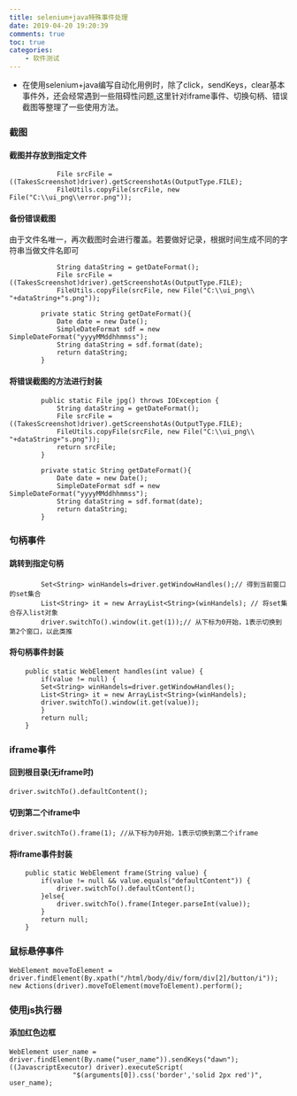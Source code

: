 ```yaml
---
title: selenium+java特殊事件处理
date: 2019-04-20 19:20:39
comments: true
toc: true
categories:
	- 软件测试
---
```

*  在使用selenium+java编写自动化用例时，除了click，sendKeys，clear基本事件外，还会经常遇到一些阻碍性问题,这里针对iframe事件、切换句柄、错误截图等整理了一些使用方法。
	<!--more-->

### 截图
#### 截图并存放到指定文件
```
			File srcFile = ((TakesScreenshot)driver).getScreenshotAs(OutputType.FILE);
		 	FileUtils.copyFile(srcFile, new File("C:\\ui_png\\error.png"));
```
#### 备份错误截图
由于文件名唯一，再次截图时会进行覆盖。若要做好记录，根据时间生成不同的字符串当做文件名即可
```
			String dataString = getDateFormat();
			File srcFile = ((TakesScreenshot)driver).getScreenshotAs(OutputType.FILE);
			FileUtils.copyFile(srcFile, new File("C:\\ui_png\\ "+dataString+"s.png"));

		private static String getDateFormat(){
			Date date = new Date();
			SimpleDateFormat sdf = new SimpleDateFormat("yyyyMMddhhmmss");
			String dataString = sdf.format(date);
			return dataString;
		}
```
#### 将错误截图的方法进行封装
```
		public static File jpg() throws IOException {
			String dataString = getDateFormat();
			File srcFile = ((TakesScreenshot)driver).getScreenshotAs(OutputType.FILE);
			FileUtils.copyFile(srcFile, new File("C:\\ui_png\\ "+dataString+"s.png"));
			return srcFile;
		}

		private static String getDateFormat(){
			Date date = new Date();
			SimpleDateFormat sdf = new SimpleDateFormat("yyyyMMddhhmmss");
			String dataString = sdf.format(date);
			return dataString;
		}
```

### 句柄事件
#### 跳转到指定句柄
```
		Set<String> winHandels=driver.getWindowHandles();// 得到当前窗口的set集合
        List<String> it = new ArrayList<String>(winHandels); // 将set集合存入list对象
        driver.switchTo().window(it.get(1));// 从下标为0开始，1表示切换到第2个窗口，以此类推
```
#### 将句柄事件封装
```
	public static WebElement handles(int value) {
		if(value != null) {
		Set<String> winHandels=driver.getWindowHandles();
        List<String> it = new ArrayList<String>(winHandels);
        driver.switchTo().window(it.get(value));
		}
        return null;
	}
```

### iframe事件
#### 回到根目录(无iframe时)
```
driver.switchTo().defaultContent();
```
#### 切到第二个iframe中
```
driver.switchTo().frame(1); //从下标为0开始，1表示切换到第二个iframe
```
#### 将iframe事件封装
```
	public static WebElement frame(String value) {
		if(value != null && value.equals("defaultContent")) {
			driver.switchTo().defaultContent();
		}else{
			driver.switchTo().frame(Integer.parseInt(value));
		}
		return null;
	}
```

### 鼠标悬停事件
```
WebElement moveToElement = driver.findElement(By.xpath("/html/body/div/form/div[2]/button/i"));
new Actions(driver).moveToElement(moveToElement).perform();
```
### 使用js执行器
#### 添加红色边框
```
WebElement user_name = driver.findElement(By.name("user_name")).sendKeys("dawn");
((JavascriptExecutor) driver).executeScript(
				"$(arguments[0]).css('border','solid 2px red')", user_name);
```
